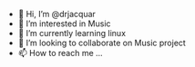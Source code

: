 - 👋 Hi, I’m @drjacquar
- 👀 I’m interested in Music
- 🌱 I’m currently learning linux
- 💞️ I’m looking to collaborate on Music project
- 📫 How to reach me ...

<!---
drjacquar/drjacquar is a ✨ special ✨ repository because its `README.md` (this file) appears on your GitHub profile.
You can click the Preview link to take a look at your changes.
--->
